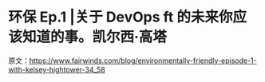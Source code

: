 # 环保 Ep.1 |关于 DevOps ft 的未来你应该知道的事。凯尔西·高塔

原文：<https://www.fairwinds.com/blog/environmentally-friendly-episode-1-with-kelsey-hightower-34_58>
